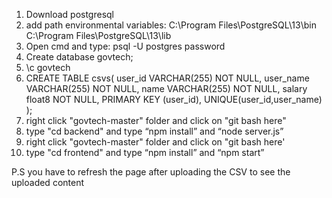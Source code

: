 1. Download postgresql
2. add path environmental variables:
   C:\Program Files\PostgreSQL\13\bin
   C:\Program Files\PostgreSQL\13\lib
3. Open cmd and type:
   psql -U postgres
   password
4. Create database govtech;
5. \c govtech
6. CREATE TABLE csvs(
   user_id VARCHAR(255) NOT NULL,
   user_name VARCHAR(255) NOT NULL,
   name VARCHAR(255) NOT NULL,
   salary float8 NOT NULL,
   PRIMARY KEY (user_id),
   UNIQUE(user_id,user_name)
   );
7. right click "govtech-master" folder and click on "git bash here"
8. type "cd backend" and type “npm install” and “node server.js”
9. right click "govtech-master" folder and click on "git bash here'
10. type "cd frontend" and type “npm install” and “npm start”

P.S you have to refresh the page after uploading the CSV to see the uploaded content
